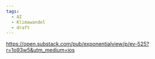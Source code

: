 ```yaml
---
tags:
  - AI
  - Klimawandel
  - draft
---
```

https://open.substack.com/pub/exponentialview/p/ev-525?r=1o93w5&utm_medium=ios

